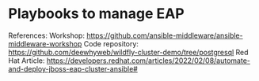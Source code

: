 # Playbooks to manage EAP

References:
Workshop:  https://github.com/ansible-middleware/ansible-middleware-workshop
Code repository:  https://github.com/deewhyweb/wildfly-cluster-demo/tree/postgresql
Red Hat Article:  https://developers.redhat.com/articles/2022/02/08/automate-and-deploy-jboss-eap-cluster-ansible#
